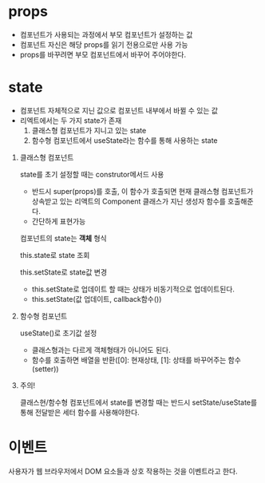 # props

- 컴포넌트가 사용되는 과정에서 부모 컴포넌트가 설정하는 값
- 컴포넌트 자신은 해당 props를 읽기 전용으로만 사용 가능
- props를 바꾸려면 부모 컴포넌트에서 바꾸어 주어야한다.

# state

- 컴포넌트 자체적으로 지닌 값으로 컴포넌트 내부에서 바뀔 수 있는 값
- 리엑트에서는 두 가지 state가 존재
  1. 클래스형 컴포넌트가 지니고 있는 state
  2. 함수형 컴포넌트에서 useState라는 함수를 통해 사용하는 state



1. 클래스형 컴포넌트

   state를 초기 설정할 때는 construtor메서드 사용

   - 반드시 super(props)를 호출, 이 함수가 호출되면 현재 클래스형 컴포넌트가 상속받고 있는 리액트의 Component 클래스가 지닌 생성자 함수를 호출해준다.
   - 간단하게 표현가능

   컴포넌트의 state는 **객체** 형식

   this.state로 state 조회

   this.setState로 state값 변경

   - this.setState로 업데이트 할 때는 상태가 비동기적으로 업데이트된다.
   - this.setState(값 업데이트, callback함수())

2. 함수형 컴포넌트

   useState()로 초기값 설정

   - 클래스형과는 다르게 객체형태가 아니어도 된다.
   - 함수를 호출하면 배열을 반환([0]: 현재상태, [1]: 상태를 바꾸어주는 함수(setter))

3. 주의!

   클래스현/함수형 컴포넌트에서 state를 변경할 때는 반드시 setState/useState를 통해 전달받은 세터 함수를 사용해야한다.



# 이벤트

사용자가 웹 브라우저에서 DOM 요소들과 상호 작용하는 것을 이벤트라고 한다.